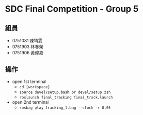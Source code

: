# SDC Final Competition - Group 5
## 組員
* 0751081 陳靖雯
* 0751903 林春榮
* 0751906 黃偉嘉

## 操作
* open 1st terminal 
    * `cd [workspace]`
    * `source devel/setup.bash or devel/setup.zsh`
    * `roslaunch final_tracking final_track.launch`
* open 2nd terminal
    * `rosbag play tracking_1.bag --clock -r 0.05`

